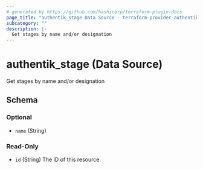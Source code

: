 ```yaml
---
# generated by https://github.com/hashicorp/terraform-plugin-docs
page_title: "authentik_stage Data Source - terraform-provider-authentik"
subcategory: ""
description: |-
  Get stages by name and/or designation
---
```


# authentik_stage (Data Source)

Get stages by name and/or designation



<!-- schema generated by tfplugindocs -->
## Schema

### Optional

- `name` (String)

### Read-Only

- `id` (String) The ID of this resource.


